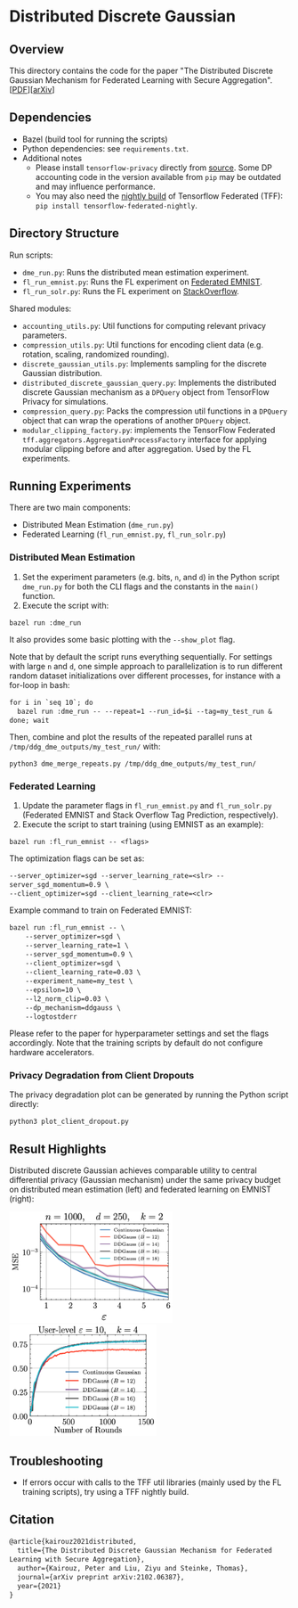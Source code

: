 # Distributed Discrete Gaussian

## Overview

This directory contains the code for the paper "The Distributed Discrete
Gaussian Mechanism for Federated Learning with Secure Aggregation".
[[PDF](https://arxiv.org/pdf/2102.06387)][[arXiv](https://arxiv.org/abs/2102.06387)]

## Dependencies

-   Bazel (build tool for running the scripts)
-   Python dependencies: see `requirements.txt`.
-   Additional notes
    -   Please install `tensorflow-privacy` directly from
        [source](https://github.com/tensorflow/privacy#installing-tensorflow-privacy).
        Some DP accounting code in the version available from `pip` may be
        outdated and may influence performance.
    -   You may also need the
        [nightly build](https://pypi.org/project/tensorflow-federated-nightly/)
        of Tensorflow Federated (TFF): `pip install
        tensorflow-federated-nightly`.

## Directory Structure

Run scripts:

-   `dme_run.py`: Runs the distributed mean estimation experiment.
-   `fl_run_emnist.py`: Runs the FL experiment on
    [Federated EMNIST](https://www.tensorflow.org/federated/api_docs/python/tff/simulation/datasets/emnist/load_data).
-   `fl_run_solr.py`: Runs the FL experiment on
    [StackOverflow](https://www.tensorflow.org/federated/api_docs/python/tff/simulation/datasets/stackoverflow/load_data).

Shared modules:

-   `accounting_utils.py`: Util functions for computing relevant privacy
    parameters.
-   `compression_utils.py`: Util functions for encoding client data (e.g.
    rotation, scaling, randomized rounding).
-   `discrete_gaussian_utils.py`: Implements sampling for the discrete Gaussian
    distribution.
-   `distributed_discrete_gaussian_query.py`: Implements the distributed
    discrete Gaussian mechanism as a `DPQuery` object from TensorFlow Privacy
    for simulations.
-   `compression_query.py`: Packs the compression util functions in a `DPQuery`
    object that can wrap the operations of another `DPQuery` object.
-   `modular_clipping_factory.py`: implements the TensorFlow Federated
    `tff.aggregators.AggregationProcessFactory` interface for applying modular
    clipping before and after aggregation. Used by the FL experiments.

## Running Experiments

There are two main components:

-   Distributed Mean Estimation (`dme_run.py`)
-   Federated Learning (`fl_run_emnist.py`, `fl_run_solr.py`)

### Distributed Mean Estimation

1.  Set the experiment parameters (e.g. bits, `n`, and `d`) in the Python script
    `dme_run.py` for both the CLI flags and the constants in the `main()`
    function.
2.  Execute the script with:

```
bazel run :dme_run
```

It also provides some basic plotting with the `--show_plot` flag.

Note that by default the script runs everything sequentially. For settings with
large `n` and `d`, one simple approach to parallelization is to run different
random dataset initializations over different processes, for instance with a
for-loop in bash:

```
for i in `seq 10`; do
  bazel run :dme_run -- --repeat=1 --run_id=$i --tag=my_test_run & done; wait
```

Then, combine and plot the results of the repeated parallel runs at
`/tmp/ddg_dme_outputs/my_test_run/` with:

```
python3 dme_merge_repeats.py /tmp/ddg_dme_outputs/my_test_run/
```

### Federated Learning

1.  Update the parameter flags in `fl_run_emnist.py` and `fl_run_solr.py`
    (Federated EMNIST and Stack Overflow Tag Prediction, respectively).
2.  Execute the script to start training (using EMNIST as an example):

```
bazel run :fl_run_emnist -- <flags>
```

The optimization flags can be set as:

```
--server_optimizer=sgd --server_learning_rate=<slr> --server_sgd_momentum=0.9 \
--client_optimizer=sgd --client_learning_rate=<clr>
```

Example command to train on Federated EMNIST:

```
bazel run :fl_run_emnist -- \
    --server_optimizer=sgd \
    --server_learning_rate=1 \
    --server_sgd_momentum=0.9 \
    --client_optimizer=sgd \
    --client_learning_rate=0.03 \
    --experiment_name=my_test \
    --epsilon=10 \
    --l2_norm_clip=0.03 \
    --dp_mechanism=ddgauss \
    --logtostderr
```

Please refer to the paper for hyperparameter settings and set the flags
accordingly. Note that the training scripts by default do not configure hardware
accelerators.

### Privacy Degradation from Client Dropouts

The privacy degradation plot can be generated by running the Python script
directly:

```
python3 plot_client_dropout.py
```

## Result Highlights

Distributed discrete Gaussian achieves comparable utility to central
differential privacy (Gaussian mechanism) under the same privacy budget on
distributed mean estimation (left) and federated learning on EMNIST (right):

<img src="images/dme-n1000-k2-linear.png" height="200px">
<img src="images/emnist-eps10-k4.png" height="200px">

## Troubleshooting

-   If errors occur with calls to the TFF util libraries (mainly used by the FL
    training scripts), try using a TFF nightly build.

## Citation

```
@article{kairouz2021distributed,
  title={The Distributed Discrete Gaussian Mechanism for Federated Learning with Secure Aggregation},
  author={Kairouz, Peter and Liu, Ziyu and Steinke, Thomas},
  journal={arXiv preprint arXiv:2102.06387},
  year={2021}
}
```
